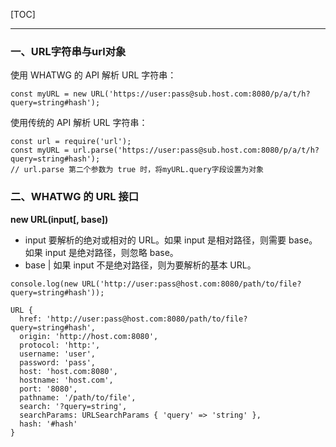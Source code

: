 [TOC]
****

### 一、URL字符串与url对象

使用 WHATWG 的 API 解析 URL 字符串：
```JS
const myURL = new URL('https://user:pass@sub.host.com:8080/p/a/t/h?query=string#hash');
```
使用传统的 API 解析 URL 字符串：
```JS
const url = require('url');
const myURL = url.parse('https://user:pass@sub.host.com:8080/p/a/t/h?query=string#hash');
// url.parse 第二个参数为 true 时，将myURL.query字段设置为对象
```

### 二、WHATWG 的 URL 接口

**new URL(input[, base])**

* input <string> 要解析的绝对或相对的 URL。如果 input 是相对路径，则需要 base。 如果 input 是绝对路径，则忽略 base。
* base <string> | <URL> 如果 input 不是绝对路径，则为要解析的基本 URL。

```JS
console.log(new URL('http://user:pass@host.com:8080/path/to/file?query=string#hash'));

URL {
  href: 'http://user:pass@host.com:8080/path/to/file?query=string#hash',
  origin: 'http://host.com:8080',
  protocol: 'http:',
  username: 'user',
  password: 'pass',
  host: 'host.com:8080',
  hostname: 'host.com',
  port: '8080',
  pathname: '/path/to/file',
  search: '?query=string',
  searchParams: URLSearchParams { 'query' => 'string' },
  hash: '#hash'
}
```